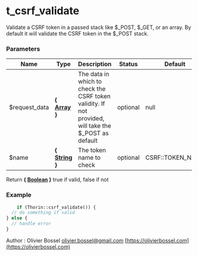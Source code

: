# t_csrf_validate

Validate a CSRF token in a passed stack like $_POST, $_GET, or an array.
By default it will validate the CSRF token in the $_POST stack.



### Parameters
Name  |  Type  |  Description  |  Status  |  Default
------------  |  ------------  |  ------------  |  ------------  |  ------------
$request_data  |  **{ [Array](http://php.net/manual/en/language.types.array.php) }**  |  The data in which to check the CSRF token validity. If not provided, will take the $_POST as default  |  optional  |  null
$name  |  **{ [String](http://php.net/manual/en/language.types.string.php) }**  |  The token name to check  |  optional  |  CSRF::TOKEN_NAME

Return **{ [Boolean](http://php.net/manual/en/language.types.boolean.php) }** true if valid, false if not

### Example
```php
	if (Thorin::csrf_validate()) {
  // do something if valid
} else {
  // handle error
}
```
Author : Olivier Bossel [olivier.bossel@gmail.com](mailto:olivier.bossel@gmail.com) [https://olivierbossel.com](https://olivierbossel.com)